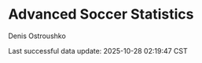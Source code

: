 # Advanced Soccer Statistics
Denis Ostroushko

<!-- gfm -->

Last successful data update: 2025-10-28 02:19:47 CST
